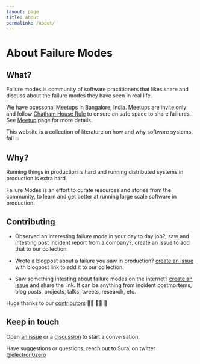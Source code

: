 ```yaml
---
layout: page
title: About
permalink: /about/
---
```


# About Failure Modes

## What?

Failure modes is community of software practitioners that likes share and discuss about the failure modes they have seen in real life.

We have ocessonal Meetups in Bangalore, India. Meetups are invite only and follow [Chatham House Rule](https://en.wikipedia.org/wiki/Chatham_House_Rule) to ensure an safe space to share failiures. See [Meetup](/meetup/) page for more details.

This website is a collection of literature on how and why software systems fail :boom:

## Why?

Running things in production is hard and running distributed systems in production is extra hard.

Failure Modes is an effort to curate resources and stories from the community,
to learn and get better at running large scale software in production.


## Contributing

- Observed an interesting failure mode in your day to day job?, saw and intesting post incident report from a company?, [create an issue](https://github.com/electron0zero/failure-modes/issues/new) to add that to our collection.

- Wrote a blogpost about a failure you saw in production? [create an issue](https://github.com/electron0zero/failure-modes/issues/new) with blogpost link to add it to our collection.

- Saw something intesting about failure modes on the internet? [create an issue](https://github.com/electron0zero/failure-modes/issues/new) and share the link. It can be anything from incident postmortems, blog posts, projects, talks, tweets, research, etc.

Huge thanks to our [contributors](https://github.com/electron0zero/failure-modes/graphs/contributors) :bowing_man: :bowing_woman: :tada:

## Keep in touch

Open [an issue](https://github.com/electron0zero/failure-modes/issues) or a [discussion](https://github.com/electron0zero/failure-modes/discussions) to start a conversation.


Have suggestions or questions, reach out to Suraj on twitter [@electron0zero](https://twitter.com/electron0zero)
